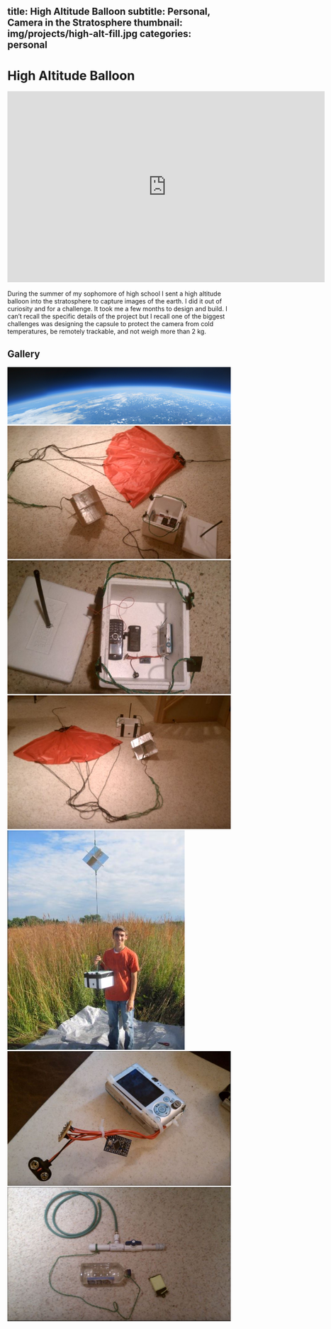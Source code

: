 title: High Altitude Balloon
subtitle: Personal, Camera in the Stratosphere
thumbnail: img/projects/high-alt-fill.jpg
categories: personal
---
<link rel="stylesheet" type="text/css"  href="css/grid.css">


# High Altitude Balloon

<iframe width="716" height="430" src="https://www.youtube.com/embed/l9wKIKO_DxQ" frameborder="0" allowfullscreen></iframe>

During the summer of my sophomore of high school I sent a high altitude balloon into the stratosphere to capture images of the earth. I did it out of curiosity and for a challenge. It took me a few months to design and build. I can’t recall the specific details of the project but I recall one of the biggest challenges was designing the capsule to protect the camera from cold temperatures, be remotely trackable, and not weigh more than 2 kg.

## Gallery

<div class="container">
  <div class="col-md-6">
    <div class="row">
      <div class="gal">
        <img  src="img/projects/stitch.jpg"></img>
        <img  src="img/projects/high-alt-iso.jpg"></img>
        <img  src="img/projects/high-alt-box.jpg"></img>
        <img  src="img/projects/high-alt-iso-1.jpg"></img>
        <img  src="img/projects/high-alt-launch.jpg"></img>
        <img  src="img/projects/high-alt-camera.jpg"></img>
        <img  src="img/projects/high-alt-fill-tool.jpg"></img>
	    </div>
    </div>
  </div>
</div>

